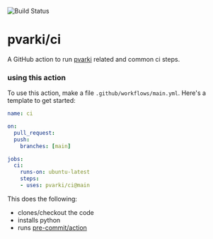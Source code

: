 ![Build Status](https://github.com/pvarki/ci/actions/workflows/main.yml/badge.svg)

pvarki/ci
=========

A GitHub action to run [pvarki](https://github.com/pvarki) related and common ci steps.

### using this action

To use this action, make a file `.github/workflows/main.yml`.  Here's a template to get started:

```yaml
name: ci

on:
  pull_request:
  push:
    branches: [main]

jobs:
  ci:
    runs-on: ubuntu-latest
    steps:
    - uses: pvarki/ci@main
```

This does the following:

- clones/checkout the code
- installs python
- runs [pre-commit/action](https://github.com/pre-commit/action)
